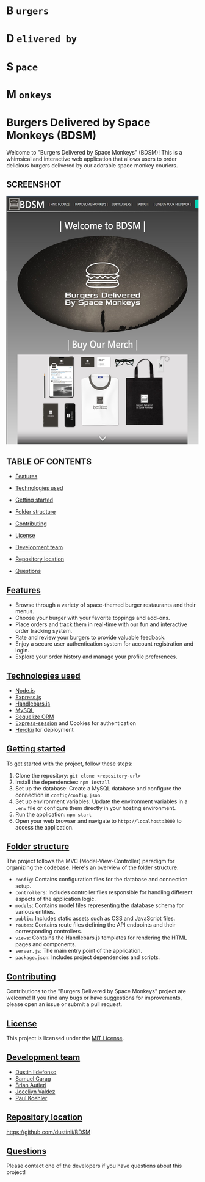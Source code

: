 # B `urgers` 
# D `elivered by`
# S `pace` 
# M `onkeys`

# Burgers Delivered by Space Monkeys (BDSM)

Welcome to "Burgers Delivered by Space Monkeys" (BDSM)! This is a whimsical and interactive web application that allows users to order delicious burgers delivered by our adorable space monkey couriers.

## SCREENSHOT
![Screenshot](screenshot.jpg)

## TABLE OF CONTENTS

* [Features](#features)

* [Technologies used](#technologiesused)

* [Getting started](#gettingstarted)

* [Folder structure](#folder-structure)

* [Contributing](#contributing)

* [License](#license)

* [Development team](#dev-team)

* [Repository location](#repo-location)

* [Questions](#questions)

## [Features](#features)

- Browse through a variety of space-themed burger restaurants and their menus.
- Choose your burger with your favorite toppings and add-ons.
- Place orders and track them in real-time with our fun and interactive order tracking system.
- Rate and review your burgers to provide valuable feedback.
- Enjoy a secure user authentication system for account registration and login.
- Explore your order history and manage your profile preferences.

## [Technologies used](#technologiesused)

- [Node.js](https://docs.npmjs.com/downloading-and-installing-node-js-and-npm)
- [Express.js](https://www.npmjs.com/package/express)
- [Handlebars.js](https://www.npmjs.com/package/handlebars)
- [MySQL](https://www.npmjs.com/package/mysql2)
- [Sequelize ORM](https://www.npmjs.com/package/sequelize)
- [Express-session](https://www.npmjs.com/package/express-session) and Cookies for authentication
- [Heroku](https://heroku.com/) for deployment

## [Getting started](#gettingstarted)

To get started with the project, follow these steps:

1. Clone the repository: `git clone <repository-url>`
2. Install the dependencies: `npm install`
3. Set up the database: Create a MySQL database and configure the connection in `config/config.json`.
4. Set up environment variables: Update the environment variables in a `.env` file or configure them directly in your hosting environment.
5. Run the application: `npm start`
6. Open your web browser and navigate to `http://localhost:3000` to access the application.

## [Folder structure](#folder-structure)

The project follows the MVC (Model-View-Controller) paradigm for organizing the codebase. Here's an overview of the folder structure:

- `config`: Contains configuration files for the database and connection setup.
- `controllers`: Includes controller files responsible for handling different aspects of the application logic.
- `models`: Contains model files representing the database schema for various entities.
- `public`: Includes static assets such as CSS and JavaScript files.
- `routes`: Contains route files defining the API endpoints and their corresponding controllers.
- `views`: Contains the Handlebars.js templates for rendering the HTML pages and components.
- `server.js`: The main entry point of the application.
- `package.json`: Includes project dependencies and scripts.

## [Contributing](#contributing)

Contributions to the "Burgers Delivered by Space Monkeys" project are welcome! If you find any bugs or have suggestions for improvements, please open an issue or submit a pull request.

## [License](#license)

This project is licensed under the [MIT License](https://opensource.org/licenses/MIT).

## [Development team](#dev-team)

- [Dustin Ildefonso](https://github.com/dustinii/)
- [Samuel Carag](https://github.com/sammyrey6)
- [Brian Autieri](https://github.com/Brian-Autieri)
- [Joceliyn Valdez](https://github.com/jovaldez98)
- [Paul Koehler](https://github.com/pk50sshowa)

## [Repository location](#repo-location)
https://github.com/dustinii/BDSM

## [Questions](#questions)
Please contact one of the developers if you have questions about this project!